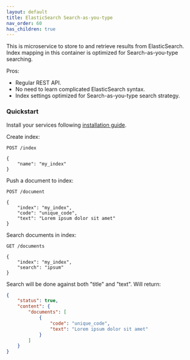 ```yaml
---
layout: default
title: ElasticSearch Search-as-you-type
nav_order: 60
has_children: true
---
```


This is microservice to store to and retrieve results from ElasticSearch.
Index mapping in this container is optimized for Search-as-you-type searching.

Pros:

- Regular REST API.
- No need to learn complicated ElasticSearch syntax.
- Index settings optimized for Search-as-you-type search strategy.

### Quickstart

Install your services following [installation guide](/images/es-sayt/install).

Create index:

```
POST /index

{
    "name": "my_index"
}
```

Push a document to index:

```
POST /document

{
    "index": "my_index",
    "code": "unique_code",
    "text": "Lorem ipsum dolor sit amet"
}
```

Search documents in index:

```
GET /documents

{
    "index": "my_index",
    "search": "ipsum"
}
```

Search will be done against both "title" and "text". Will return:

```json
{
    "status": true,
    "content": {
        "documents": [
            {
                "code": "unique_code",
                "text": "Lorem ipsum dolor sit amet"
            }
        ]
    }
}
```
